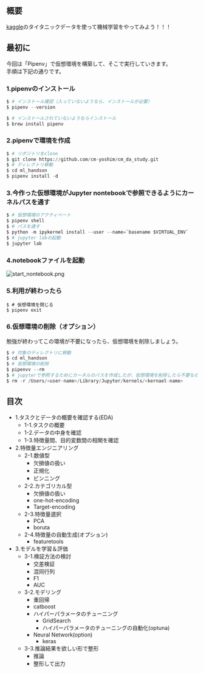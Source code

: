 ## 概要

[kaggle](https://www.kaggle.com/c/titanic)のタイタニックデータを使って機械学習をやってみよう！！！  

## 最初に
今回は「Pipenv」で仮想環境を構築して、そこで実行していきます。  
手順は下記の通りです。  

### 1.pipenvのインストール

```python
$ # インストール確認（入っていないようなら、インストールが必要）
$ pipenv --version

$ # インストールされていないようならインストール
$ brew install pipenv
```

### 2.pipenvで環境を作成

```python
$ # リポジトリをclone
$ git clone https://github.com/cm-yoshim/cm_da_study.git
$ # ディレクトリ移動
$ cd ml_handson
$ pipenv install -d
```

### 3.今作った仮想環境がJupyter nontebookで参照できるようにカーネルパスを通す

```python
$ # 仮想環境のアクティベート
$ pipenv shell
$ # パスを通す
$ python -m ipykernel install --user --name=`basename $VIRTUAL_ENV`
$ # jupyter labの起動
$ jupyter lab
```

### 4.notebookファイルを起動

![start_nontebook.png](docs/start_nontebook.png)


### 5.利用が終わったら

```
$ # 仮想環境を閉じる
$ pipenv exit
```

### 6.仮想環境の削除（オプション）
勉強が終わってこの環境が不要になったら、仮想環境を削除しましょう。

```python
$ # 対象のディレクトリに移動
$ cd ml_handson
$ # 仮想環境の削除
$ pipenvv --rm
$ # jupyterで参照するためにカーネルのパスを作成したが、仮想環境を削除したら不要なので削除
$ rm -r /Users/<user-name>/Library/Jupyter/kernels/<kernael-name>
```


## 目次

- 1.タスクとデータの概要を確認する(EDA)  
    - 1-1.タスクの概要　　
    - 1-2.データの中身を確認
    - 1-3.特徴量間、目的変数間の相関を確認　　
- 2.特徴量エンジニアリング  
    - 2-1.数値型
        - 欠損値の扱い
        - 正規化  
        - ビンニング  
    - 2-2.カテゴリカル型
        - 欠損値の扱い
        - one-hot-encoding  
        - Target-encoding
    - 2-3.特徴量選択
        - PCA
        - boruta
    - 2-4.特徴量の自動生成(オプション)
        - featuretools
- 3.モデルを学習＆評価  
    - 3-1.検証方法の検討
        - 交差検証
        - 混同行列
        - F1
        - AUC
    - 3-2.モデリング
        - 重回帰
        - catboost  
        - ハイパーパラメータのチューニング  
            - GridSearch
            - ハイパーパラメータのチューニングの自動化(optuna)
        - Neural Network(option)
            - keras
    - 3-3.推論結果を欲しい形で整形
        - 推論
        - 整形して出力
    